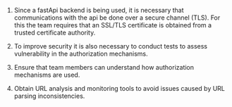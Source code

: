 
1. Since a fastApi backend is being used, it is necessary that communications with the api be done over a secure channel (TLS). For this the team requires that an SSL/TLS certificate is obtained from a trusted certificate authority.

2. To improve security it is also necessary to conduct tests to assess vulnerability in the authorization mechanisms.

3. Ensure that team members can understand how authorization mechanisms are used.

4. Obtain URL analysis and monitoring tools to avoid issues caused by URL parsing inconsistencies.

